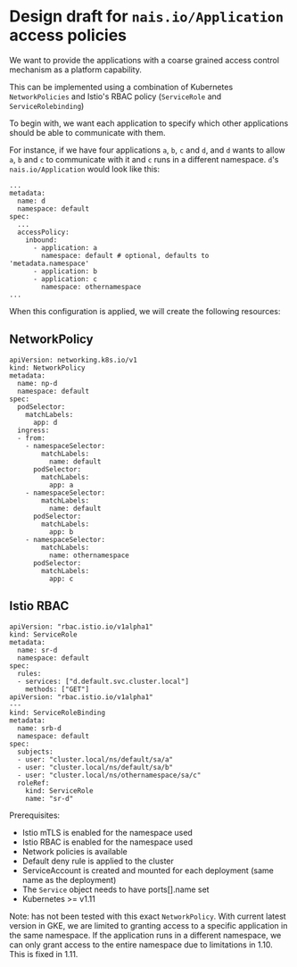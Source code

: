 # Design draft for `nais.io/Application` access policies

We want to provide the applications with a coarse grained access control mechanism as a platform capability.

This can be implemented using a combination of Kubernetes `NetworkPolicies` and Istio's RBAC policy (`ServiceRole` and `ServiceRolebinding`)

To begin with, we want each application to specify which other applications should be able to communicate with them. 

For instance, if we have four applications `a`, `b`, `c` and `d`, and `d` wants to allow `a`, `b` and `c` to communicate with it and `c` runs in a different namespace.
`d`'s `nais.io/Application` would look like this: 

```
...
metadata:
  name: d
  namespace: default
spec: 
  ...
  accessPolicy:
    inbound:
      - application: a
        namespace: default # optional, defaults to 'metadata.namespace'
      - application: b
      - application: c
        namespace: othernamespace 
...
```


When this configuration is applied, we will create the following resources:

## NetworkPolicy

```
apiVersion: networking.k8s.io/v1
kind: NetworkPolicy
metadata:
  name: np-d
  namespace: default
spec:
  podSelector:
    matchLabels:
      app: d
  ingress:
  - from:
    - namespaceSelector:
        matchLabels:
          name: default
      podSelector:
        matchLabels:
          app: a
    - namespaceSelector:
        matchLabels:
          name: default
      podSelector:
        matchLabels:
          app: b
    - namespaceSelector:
        matchLabels:
          name: othernamespace
      podSelector:
        matchLabels:
          app: c
```

## Istio RBAC

```
apiVersion: "rbac.istio.io/v1alpha1"
kind: ServiceRole
metadata:
  name: sr-d
  namespace: default
spec:
  rules:
  - services: ["d.default.svc.cluster.local"]
    methods: ["GET"]
apiVersion: "rbac.istio.io/v1alpha1"
---
kind: ServiceRoleBinding
metadata:
  name: srb-d
  namespace: default
spec:
  subjects:
  - user: "cluster.local/ns/default/sa/a"
  - user: "cluster.local/ns/default/sa/b"
  - user: "cluster.local/ns/othernamespace/sa/c"
  roleRef:
    kind: ServiceRole
    name: "sr-d"
```

Prerequisites:

- Istio mTLS is enabled for the namespace used
- Istio RBAC is enabled for the namespace used
- Network policies is available
- Default deny rule is applied to the cluster 
- ServiceAccount is created and mounted for each deployment (same name as the deployment)
- The `Service` object needs to have ports[].name set
- Kubernetes >= v1.11

Note: has not been tested with this exact `NetworkPolicy`. With current latest version in GKE, we are limited to granting access to a specific application in the same namespace. If the application runs in a different namespace, we can only grant access to the entire namespace due to limitations in 1.10. This is fixed in 1.11.
